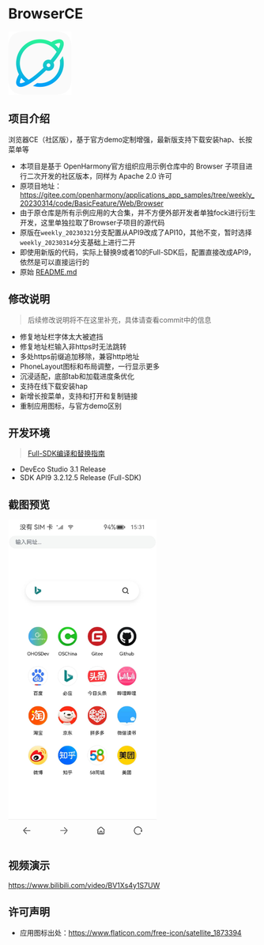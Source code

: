 # BrowserCE

<img src="entry/src/main/resources/base/media/icon.png" width="128px" />

## 项目介绍

浏览器CE（社区版），基于官方demo定制增强，最新版支持下载安装hap、长按菜单等

- 本项目是基于 OpenHarmony官方组织应用示例仓库中的 Browser 子项目进行二次开发的社区版本，同样为 Apache 2.0 许可  
- 原项目地址：https://gitee.com/openharmony/applications_app_samples/tree/weekly_20230314/code/BasicFeature/Web/Browser  
- 由于原仓库是所有示例应用的大合集，并不方便外部开发者单独fock进行衍生开发，这里单独拉取了Browser子项目的源代码  
- 原版在`weekly_20230321`分支配置从API9改成了API10，其他不变，暂时选择`weekly_20230314`分支基础上进行二开
- 即使用新版的代码，实际上替换9或者10的Full-SDK后，配置直接改成API9，依然是可以直接运行的
- 原始 [README.md](./README_zh.origin.md)

## 修改说明

> 后续修改说明将不在这里补充，具体请查看commit中的信息

- 修复地址栏字体太大被遮挡
- 修复地址栏输入非https时无法跳转
- 多处https前缀追加移除，兼容http地址
- PhoneLayout图标和布局调整，一行显示更多
- 沉浸适配，底部tab和加载进度条优化
- 支持在线下载安装hap
- 新增长按菜单，支持和打开和复制链接
- 重制应用图标，与官方demo区别

## 开发环境

> [Full-SDK编译和替换指南](https://gitee.com/openharmony/docs/blob/OpenHarmony-3.2-Release/zh-cn/application-dev/quick-start/full-sdk-compile-guide.md)

- DevEco Studio 3.1 Release
- SDK API9 3.2.12.5 Release (Full-SDK)

## 截图预览

<img src="screenshots/02.jpg" width="300px" />

## 视频演示

https://www.bilibili.com/video/BV1Xs4y1S7UW

## 许可声明

- 应用图标出处：https://www.flaticon.com/free-icon/satellite_1873394
